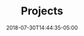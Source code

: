 ---
title: "Projects"
date: 2018-07-30T14:44:35-05:00
projects:
  - 375mtl
  - art-public
  - toxquebec
  - boralex-france
  - cinemamoderne
  - weekly-paper
  - post-moderne-2018
menu:
  mobile:
    identifier: portfolio
    weight: 1
    name: Portfolio
  desktop:
    weight: 2
    name: I code websites
    pre: Portfolio
---